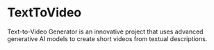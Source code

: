 # TextToVideo
Text-to-Video Generator is an innovative project that uses advanced generative AI models to create short videos from textual descriptions.
